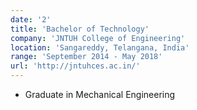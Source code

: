 ```yaml
---
date: '2'
title: 'Bachelor of Technology'
company: 'JNTUH College of Engineering'
location: 'Sangareddy, Telangana, India'
range: 'September 2014 - May 2018'
url: 'http://jntuhces.ac.in/'
---
```


- Graduate in Mechanical Engineering
